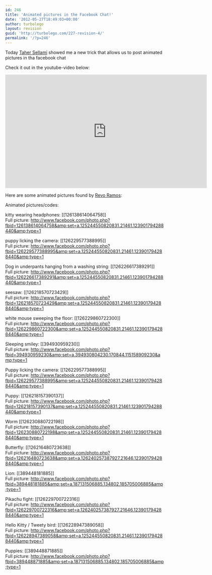 ```yaml
---
id: 246
title: 'Animated pictures in the Facebook Chat!'
date: '2012-05-27T18:49:03+00:00'
author: turbolego
layout: revision
guid: 'http://turbolego.com/227-revision-4/'
permalink: '/?p=246'
---
```


Today [Taher Sellami](http://www.facebook.com/tunisien7 "http://www.facebook.com/tunisien7") showed me a new trick that allows us to post animated pictures in tha facebook chat![![](https://turbolego.com/wp-content/uploads/2012/05/Screen-Shot-2012-05-27-at-8.46.10-PM.png "Screen Shot 2012-05-27 at 8.46.10 PM")](https://turbolego.com/wp-content/uploads/2012/05/Screen-Shot-2012-05-27-at-8.46.10-PM.png)

Check it out in the youtube-video below:

<iframe allow="accelerometer; autoplay; clipboard-write; encrypted-media; gyroscope; picture-in-picture; web-share" allowfullscreen="" frameborder="0" height="360" loading="lazy" referrerpolicy="strict-origin-when-cross-origin" src="https://www.youtube.com/embed/AuHyraUXZe0?feature=oembed" title="Animated pictures in the facebook chat!" width="640"></iframe>

Here are some animated pictures found by [Revo Ramos](http://www.facebook.com/Tunaymakata04 "http://www.facebook.com/Tunaymakata04"):

Animated pictures/codes:

kitty wearing headphones: \[\[126138614064758\]\]  
Full picture: http://www.facebook.com/photo.php?fbid=126138614064758&amp;set=a.125244550820831.21461.123901794288440&amp;type=1

puppy licking the camera: \[\[126229577388995\]\]  
Full picture: http://www.facebook.com/photo.php?fbid=126229577388995&amp;set=a.125244550820831.21461.123901794288440&amp;type=1

Dog in underpants hanging from a washing string: \[\[126226617389291\]\]  
Full picture: http://www.facebook.com/photo.php?fbid=126226617389291&amp;set=a.125244550820831.21461.123901794288440&amp;type=1

seesaw: \[\[126218570723429\]\]  
Full picture: http://www.facebook.com/photo.php?fbid=126218570723429&amp;set=a.125244550820831.21461.123901794288440&amp;type=1

white mouse sweeping the floor: \[\[126229860722300\]\]  
Full picture: http://www.facebook.com/photo.php?fbid=126229860722300&amp;set=a.125244550820831.21461.123901794288440&amp;type=1

Sleeping smiley: \[\[394930959230\]\]  
Full picture: http://www.facebook.com/photo.php?fbid=394930959230&amp;set=a.394930804230.170844.115158909230&amp;type=1

Puppy licking the camera: \[\[126229577388995\]\]  
Full picture: http://www.facebook.com/photo.php?fbid=126229577388995&amp;set=a.125244550820831.21461.123901794288440&amp;type=1

Puppy: \[\[126218157390137\]\]  
Full picture: http://www.facebook.com/photo.php?fbid=126218157390137&amp;set=a.125244550820831.21461.123901794288440&amp;type=1

Worm \[\[126230880722198\]\]  
Full picture: http://www.facebook.com/photo.php?fbid=126230880722198&amp;set=a.125244550820831.21461.123901794288440&amp;type=1

Butterfly: \[\[126216480723638\]\]  
Full picture: http://www.facebook.com/photo.php?fbid=126216480723638&amp;set=a.126240257387927.21646.123901794288440&amp;type=1

Lion: \[\[389448181885\]\]  
Full picture: http://www.facebook.com/photo.php?fbid=389448181885&amp;set=a.187131506885.134802.185705006885&amp;type=1

Pikachu fight: \[\[126229700722316\]\]  
Full picture: http://www.facebook.com/photo.php?fbid=126229700722316&amp;set=a.126240257387927.21646.123901794288440&amp;type=1

Hello Kitty / Tweety bird: \[\[126228947389058\]\]  
Full picture: http://www.facebook.com/photo.php?fbid=126228947389058&amp;set=a.125244550820831.21461.123901794288440&amp;type=1

Puppies: \[\[389448871885\]\]  
Full picture: http://www.facebook.com/photo.php?fbid=389448871885&amp;set=a.187131506885.134802.185705006885&amp;type=1